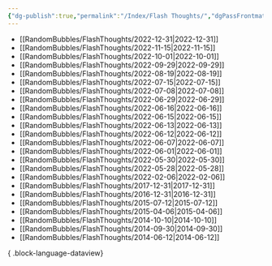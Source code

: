 ```yaml
---
{"dg-publish":true,"permalink":"/Index/Flash Thoughts/","dgPassFrontmatter":true,"noteIcon":""}
---
```


- [[RandomBubbles/FlashThoughts/2022-12-31\|2022-12-31]]
- [[RandomBubbles/FlashThoughts/2022-11-15\|2022-11-15]]
- [[RandomBubbles/FlashThoughts/2022-10-01\|2022-10-01]]
- [[RandomBubbles/FlashThoughts/2022-09-29\|2022-09-29]]
- [[RandomBubbles/FlashThoughts/2022-08-19\|2022-08-19]]
- [[RandomBubbles/FlashThoughts/2022-07-15\|2022-07-15]]
- [[RandomBubbles/FlashThoughts/2022-07-08\|2022-07-08]]
- [[RandomBubbles/FlashThoughts/2022-06-29\|2022-06-29]]
- [[RandomBubbles/FlashThoughts/2022-06-16\|2022-06-16]]
- [[RandomBubbles/FlashThoughts/2022-06-15\|2022-06-15]]
- [[RandomBubbles/FlashThoughts/2022-06-13\|2022-06-13]]
- [[RandomBubbles/FlashThoughts/2022-06-12\|2022-06-12]]
- [[RandomBubbles/FlashThoughts/2022-06-07\|2022-06-07]]
- [[RandomBubbles/FlashThoughts/2022-06-01\|2022-06-01]]
- [[RandomBubbles/FlashThoughts/2022-05-30\|2022-05-30]]
- [[RandomBubbles/FlashThoughts/2022-05-28\|2022-05-28]]
- [[RandomBubbles/FlashThoughts/2022-02-06\|2022-02-06]]
- [[RandomBubbles/FlashThoughts/2017-12-31\|2017-12-31]]
- [[RandomBubbles/FlashThoughts/2016-12-31\|2016-12-31]]
- [[RandomBubbles/FlashThoughts/2015-07-12\|2015-07-12]]
- [[RandomBubbles/FlashThoughts/2015-04-06\|2015-04-06]]
- [[RandomBubbles/FlashThoughts/2014-10-10\|2014-10-10]]
- [[RandomBubbles/FlashThoughts/2014-09-30\|2014-09-30]]
- [[RandomBubbles/FlashThoughts/2014-06-12\|2014-06-12]]

{ .block-language-dataview}